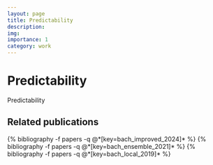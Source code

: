 ```yaml
---
layout: page
title: Predictability
description:
img:
importance: 1
category: work
---
```


# Predictability

Predictability

## Related publications
<div class="publications">
  {% bibliography -f papers -q @*[key=bach_improved_2024]* %}
  {% bibliography -f papers -q @*[key=bach_ensemble_2021]* %}
  {% bibliography -f papers -q @*[key=bach_local_2019]* %}
</div>
